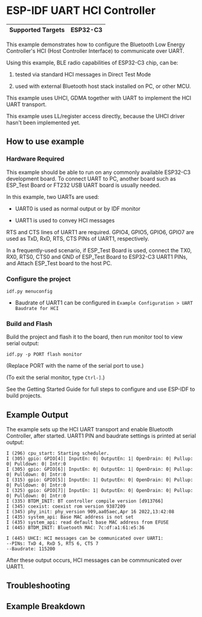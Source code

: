 ESP-IDF UART HCI Controller
=================================
| Supported Targets | ESP32-C3 |
| ----------------- | -------- |

This example demonstrates how to configure the Bluetooth Low Energy Controller's HCI (Host Controller Interface) to communicate over UART.

Using this example, BLE radio capabilities of ESP32-C3 chip, can be:

1. tested via standard HCI messages in Direct Test Mode

2. used with external Bluetooth host stack installed on PC, or other MCU.

This example uses UHCI, GDMA together with UART to implement the HCI UART transport.

This example uses LL/register access directly, because the UHCI driver hasn't been implemented yet.

## How to use example

### Hardware Required

This example should be able to run on any commonly available ESP32-C3 development board. To connect UART to PC, another board such as ESP_Test Board or FT232 USB UART board is usually needed.

In this example, two UARTs are used:

- UART0 is used as normal output or by IDF monitor

- UART1 is used to convey HCI messages


RTS and CTS lines of UART1 are required. GPIO4, GPIO5, GPIO6, GPIO7 are used as TxD, RxD, RTS, CTS PINs of UART1, respectively.

In a frequently-used scenario, if ESP_Test Board is used, connect the TX0, RX0, RTS0, CTS0 and GND of ESP_Test Board to ESP32-C3 UART1 PINs, and Attach ESP_Test board to the host PC.

### Configure the project

```
idf.py menuconfig
```

* Baudrate of UART1 can be configured in `Example Configuration > UART Baudrate for HCI`

### Build and Flash

Build the project and flash it to the board, then run monitor tool to view serial output:

```
idf.py -p PORT flash monitor
```

(Replace PORT with the name of the serial port to use.)

(To exit the serial monitor, type ``Ctrl-]``.)

See the Getting Started Guide for full steps to configure and use ESP-IDF to build projects.

## Example Output

The example sets up the HCI UART transport and enable Bluetooth Controller, after started. UART1 PIN and baudrate settings is printed at serial output:

```
I (296) cpu_start: Starting scheduler.
I (305) gpio: GPIO[4]| InputEn: 0| OutputEn: 1| OpenDrain: 0| Pullup: 0| Pulldown: 0| Intr:0
I (305) gpio: GPIO[6]| InputEn: 0| OutputEn: 1| OpenDrain: 0| Pullup: 0| Pulldown: 0| Intr:0
I (315) gpio: GPIO[5]| InputEn: 1| OutputEn: 0| OpenDrain: 0| Pullup: 0| Pulldown: 0| Intr:0
I (325) gpio: GPIO[7]| InputEn: 1| OutputEn: 0| OpenDrain: 0| Pullup: 0| Pulldown: 0| Intr:0
I (335) BTDM_INIT: BT controller compile version [d913766]
I (345) coexist: coexist rom version 9387209
I (345) phy_init: phy_version 909,aa05aec,Apr 16 2022,13:42:08
I (435) system_api: Base MAC address is not set
I (435) system_api: read default base MAC address from EFUSE
I (445) BTDM_INIT: Bluetooth MAC: 7c:df:a1:61:e5:36

I (445) UHCI: HCI messages can be communicated over UART1:
--PINs: TxD 4, RxD 5, RTS 6, CTS 7
--Baudrate: 115200
```

After these output occurs, HCI messages can be commnunicated over UART1.

## Troubleshooting

## Example Breakdown

